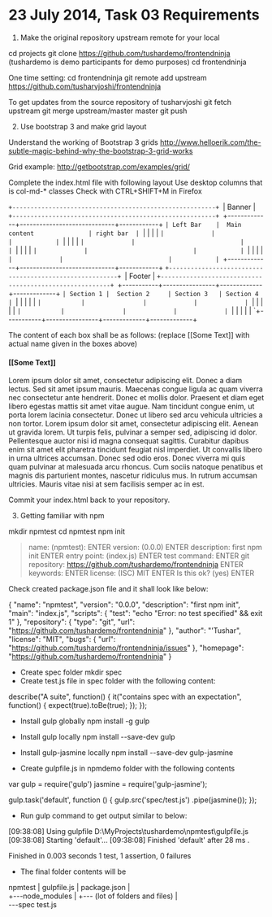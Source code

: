 23 July 2014, Task 03 Requirements
==================================

1) Make the original repository upstream remote for your local

cd projects
git clone https://github.com/tushardemo/frontendninja
(tushardemo is demo participants for demo purposes)
cd frontendninja

One time setting:
cd frontendninja
git remote add upstream https://github.com/tusharvjoshi/frontendninja

To get updates from the source repository of tusharvjoshi
git fetch upstream
git merge upstream/master master
git push

2) Use bootstrap 3 and make grid layout

Understand the working of Bootstrap 3 grids
http://www.helloerik.com/the-subtle-magic-behind-why-the-bootstrap-3-grid-works

Grid example:
http://getbootstrap.com/examples/grid/

Complete the index.html file with following layout
Use desktop columns that is col-md-* classes
Check with CTRL+SHIFT+M in Firefox

`+--------------------------------------------------------+
`|  Banner                                                |
`+--------------------------------------------------------+
`+-------------+-----------------------------+------------+
`| Left Bar    |  Main content               | right bar  |
`|             |                             |            |
`|             |                             |            |
`|             |                             |            |
`|             |                             |            |
`|             |                             |            |
`|             |                             |            |
`|             |                             |            |
`|             |                             |            |
`+-------------+-----------------------------+------------+
`+--------------------------------------------------------+
`|  Footer                                                |
`+--------------------------------------------------------+
`+-----------+----------------+-------------+-------------+
`| Section 1 |  Section 2     | Section 3   | Section 4   |
`|           |                |             |             |
`|           |                |             |             |
`|           |                |             |             |
`|           |                |             |             |
`|           |                |             |             |
`+-----------+----------------+-------------+-------------+

The content of each box shall be as follows: 
(replace [[Some Text]] with actual name given in the boxes above)

<h4>[[Some Text]]</h4>
<p>
Lorem ipsum dolor sit amet, consectetur adipiscing elit. Donec a diam lectus. Sed sit amet ipsum mauris. Maecenas congue ligula ac quam viverra nec consectetur ante hendrerit. Donec et mollis dolor. Praesent et diam eget libero egestas mattis sit amet vitae augue. Nam tincidunt congue enim, ut porta lorem lacinia consectetur. Donec ut libero sed arcu vehicula ultricies a non tortor. Lorem ipsum dolor sit amet, consectetur adipiscing elit. Aenean ut gravida lorem. Ut turpis felis, pulvinar a semper sed, adipiscing id dolor. Pellentesque auctor nisi id magna consequat sagittis. Curabitur dapibus enim sit amet elit pharetra tincidunt feugiat nisl imperdiet. Ut convallis libero in urna ultrices accumsan. Donec sed odio eros. Donec viverra mi quis quam pulvinar at malesuada arcu rhoncus. Cum sociis natoque penatibus et magnis dis parturient montes, nascetur ridiculus mus. In rutrum accumsan ultricies. Mauris vitae nisi at sem facilisis semper ac in est.</p>

Commit your index.html back to your repository.

3) Getting familiar with npm

mkdir npmtest
cd npmtest
npm init
> name: (npmtest): ENTER
> version: (0.0.0) ENTER
> description: first npm init ENTER
> entry point: (index.js) ENTER
> test command: ENTER
> git repository: https://github.com/tushardemo/frontendninja ENTER
> keywords: ENTER
> license: (ISC) MIT ENTER
> Is this ok? (yes) ENTER

Check created package.json file and it shall look like below:

{
  "name": "npmtest",
  "version": "0.0.0",
  "description": "first npm init",
  "main": "index.js",
  "scripts": {
    "test": "echo \"Error: no test specified\" && exit 1"
  },
  "repository": {
    "type": "git",
    "url": "https://github.com/tushardemo/frontendninja"
  },
  "author": "'Tushar",
  "license": "MIT",
  "bugs": {
    "url": "https://github.com/tushardemo/frontendninja/issues"
  },
  "homepage": "https://github.com/tushardemo/frontendninja"
}

- Create spec folder
mkdir spec
- Create test.js file in spec folder with the following content:

describe("A suite", function() {
  it("contains spec with an expectation", function() {
    expect(true).toBe(true);
  });
});

- Install gulp globally
npm install -g gulp

- Install gulp locally
npm install --save-dev gulp

- Install gulp-jasmine locally
npm install --save-dev gulp-jasmine

- Create gulpfile.js in npmdemo folder with the following contents

var gulp = require('gulp')
	jasmine = require('gulp-jasmine');
	
gulp.task('default', function () {
    gulp.src('spec/test.js')
        .pipe(jasmine());
});

- Run gulp command to get output similar to below:

[09:38:08] Using gulpfile D:\MyProjects\tushardemo\npmtest\gulpfile.js
[09:38:08] Starting 'default'...
[09:38:08] Finished 'default' after 28 ms
.

Finished in 0.003 seconds
1 test, 1 assertion, 0 failures

- The final folder contents will be

npmtest
|   gulpfile.js
|   package.json
|   
+---node_modules
|   +--- (lot of folders and files)
|                                       
\---spec
        test.js
